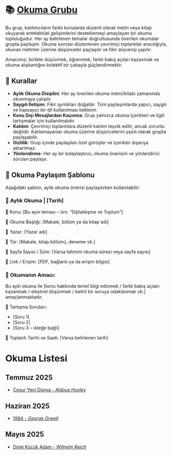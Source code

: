 # 📚 [Okuma Grubu](https://banabirsebepver.com)
Bu grup, katılımcıların farklı konularda düzenli olarak metin veya kitap okuyarak entelektüel gelişimlerini desteklemeyi amaçlayan bir okuma topluluğudur. Her ay belirlenen temalar doğrultusunda önerilen okumalar grupta paylaşılır. Okuma sonrası düzenlenen çevrimiçi toplantılar aracılığıyla, okunan metinler üzerine düşünceler paylaşılır ve fikir alışverişi yapılır.

Amacımız; birlikte düşünmek, öğrenmek, farklı bakış açıları kazanmak ve okuma alışkanlığını kolektif bir çabayla güçlendirmektir.

## 📌 Kurallar
- **Aylık Okuma Disiplini**: Her ay önerilen okuma metni/kitabı zamanında okunmaya çalışılır.
- **Saygılı İletişim**: Fikir ayrılıkları doğaldır. Tüm paylaşımlarda yapıcı, saygılı ve kapsayıcı bir dil kullanılması beklenir.
- **Konu Dışı Mesajlardan Kaçınma**: Grup yalnızca okuma içerikleri ve ilgili tartışmalar için kullanılmalıdır.
- **Katılım**: Çevrimiçi toplantılara düzenli katılım teşvik edilir, ancak zorunlu değildir. Katılamayanlar okuma üzerine düşüncelerini yazılı olarak grupta paylaşabilir.
- **Gizlilik**: Grup içinde paylaşılan özel görüşler ve içerikler dışarıya aktarılmaz.
- **Yönlendirme**: Her ay bir kolaylaştırıcı, okuma önerisini ve yönlendirici soruları paylaşır.

## 📄 Okuma Paylaşım Şablonu

Aşağıdaki şablon, aylık okuma önerisi paylaşılırken kullanılabilir:

### 📖 Aylık Okuma | [Tarih]

🔹 Konu: [Bu ayın teması – örn. “Dijitalleşme ve Toplum”]

🔹 Okuma Başlığı: [Makale, bölüm ya da kitap adı]

🔹 Yazar: [Yazar adı]

🔹 Tür: [Makale, kitap bölümü, deneme vb.]

🔹 Sayfa Sayısı / Süre: [Varsa tahmini okuma süresi veya sayfa sayısı]

🔹 Link / Erişim: [PDF, bağlantı ya da erişim bilgisi]


### 📌 Okumanın Amacı:
Bu ayki okuma ile [konu hakkında temel bilgi edinmek / farklı bakış açıları kazanmak / eleştirel düşünmek / belirli bir soruya odaklanmak vb.] amaçlanmaktadır.

🧭 Tartışma Soruları:

- [Soru 1]
- [Soru 2]
- [Soru 3 – isteğe bağlı]

📅 Toplantı Tarihi ve Saati: [Varsa belirlenen tarih]


# Okuma Listesi
## Temmuz 2025
- [Cesur Yeni Dünya - _Aldous Huxley_](https://banabirsebepver.com/OkumaListesi/003%20-%20Cesur%20Yeni%20Dünya)


## Haziran 2025
- [1984 - _George Orwell_](https://banabirsebepver.com/OkumaListesi/002%20-%201984)


## Mayıs 2025
- [Dinle Küçük Adam - _Wilhelm Reich_](https://banabirsebepver.com/OkumaListesi/001%20-%20Dinle%20Küçük%20Adam)
